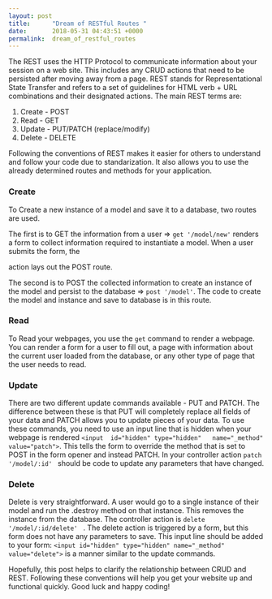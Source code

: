 ```yaml
---
layout: post
title:      "Dream of RESTful Routes "
date:       2018-05-31 04:43:51 +0000
permalink:  dream_of_restful_routes
---
```



The REST uses the HTTP Protocol to communicate information about your session on a web site. This includes any CRUD actions that need to be persisted after moving away from a page. REST stands for Representational State Transfer and refers to a set of guidelines for HTML verb + URL combinations and their designated actions. The main REST terms are:

1. Create - POST
2. Read - GET
3. Update - PUT/PATCH  (replace/modify)
4. Delete - DELETE

Following the conventions of REST makes it easier for others to understand  and follow your code due to standarization. It also allows you to use the already determined routes and methods for your application.

### Create

To Create a new instance of a model and save it to a database, two routes are used. 

The first is to GET the information from a user => ` get '/model/new' ` renders a form to collect information required to instantiate a model. When a user submits the form, the <form> action lays out the POST route.

The second is to POST the collected information to create an instance of the model and persist to the database => ` post '/model' `. The code to create the model and instance and save to database is in this route.

### Read

To Read your webpages, you use the ` get ` command to render a webpage. You can render a form for a user to fill out, a page with information about the current user loaded from the database, or any other type of page that the user needs to read.

### Update

There are two different update commands available - PUT and PATCH. The difference between these is that PUT will completely replace all fields of your data and PATCH allows you to update pieces of your data. To use these commands, you need to use an  input line that is hidden when your webpage is rendered `<input  id="hidden" type="hidden"   name="_method"    value="patch">`. This tells the form to override the method that is set to POST in the form opener and instead PATCH. In your controller action `patch '/model/:id' ` should be code to update any parameters that have changed.

### Delete

Delete is very straightforward. A user would go to a single instance of their model and run the .destroy method on that instance. This removes the instance from the database. The controller action is `delete '/model/:id/delete' ` . The delete action is triggered by a form, but this form does not have any parameters to save. This input line should be added to your form: `<input id="hidden" type="hidden" name="_method" value="delete">` is a manner similar to the update commands.


Hopefully, this post helps to clarify the relationship between CRUD and REST. Following these conventions will help you get your website up and functional quickly. Good luck and happy coding!




